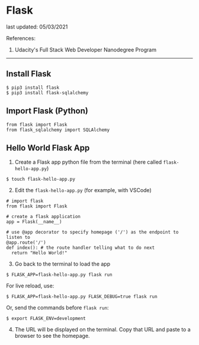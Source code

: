 # Flask

last updated: 05/03/2021

References:

1. Udacity's Full Stack Web Developer Nanodegree Program

---

## Install Flask

```
$ pip3 install flask
$ pip3 install flask-sqlalchemy
```

## Import Flask (Python)

```python3
from flask import Flask
from flask_sqlalchemy import SQLAlchemy
```

## Hello World Flask App

1. Create a Flask app python file from the terminal (here called `flask-hello-app.py`)

```
$ touch flask-hello-app.py
```

2. Edit the `flask-hello-app.py` (for example, with VSCode)

```python3
# import flask
from flask import Flask

# create a flask application
app = Flask(__name__)

# use @app decorator to specify homepage ('/') as the endpoint to listen to
@app.route('/')
def index(): # the route handler telling what to do next
  return "Hello World!"
```

3. Go back to the terminal to load the app

```
$ FLASK_APP=flask-hello-app.py flask run
```

For live reload, use:

```
$ FLASK_APP=flask-hello-app.py FLASK_DEBUG=true flask run
```

Or, send the commands before `flask run`:

```
$ export FLASK_ENV=development
```

4. The URL will be displayed on the terminal. Copy that URL and paste to a browser to see the homepage.
